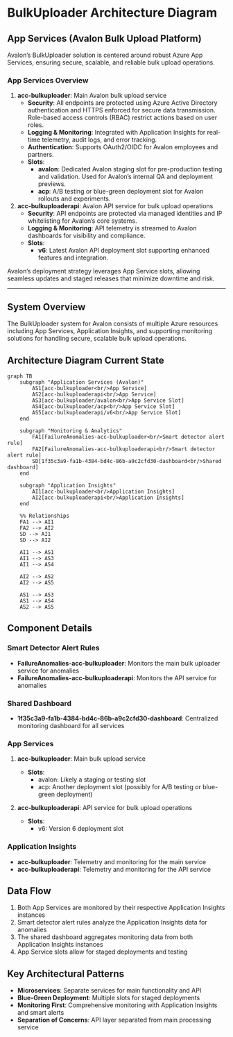 # BulkUploader Architecture Diagram

## App Services (Avalon Bulk Upload Platform)

Avalon’s BulkUploader solution is centered around robust Azure App Services, ensuring secure, scalable, and reliable bulk upload operations.

### App Services Overview

1. **acc-bulkuploader**: Main Avalon bulk upload service  
   - **Security**: All endpoints are protected using Azure Active Directory authentication and HTTPS enforced for secure data transmission. Role-based access controls (RBAC) restrict actions based on user roles.
   - **Logging & Monitoring**: Integrated with Application Insights for real-time telemetry, audit logs, and error tracking.
   - **Authentication**: Supports OAuth2/OIDC for Avalon employees and partners.
   - **Slots**:
     - **avalon**: Dedicated Avalon staging slot for pre-production testing and validation. Used for Avalon’s internal QA and deployment previews.
     - **acp**: A/B testing or blue-green deployment slot for Avalon rollouts and experiments.
2. **acc-bulkuploaderapi**: Avalon API service for bulk upload operations  
   - **Security**: API endpoints are protected via managed identities and IP whitelisting for Avalon’s core systems.
   - **Logging & Monitoring**: API telemetry is streamed to Avalon dashboards for visibility and compliance.
   - **Slots**:
     - **v6**: Latest Avalon API deployment slot supporting enhanced features and integration.

Avalon’s deployment strategy leverages App Service slots, allowing seamless updates and staged releases that minimize downtime and risk.

---

## System Overview

The BulkUploader system for Avalon consists of multiple Azure resources including App Services, Application Insights, and supporting monitoring solutions for handling secure, scalable bulk upload operations.

## Architecture Diagram Current State

```mermaid
graph TB
    subgraph "Application Services (Avalon)"
        AS1[acc-bulkuploader<br/>App Service]
        AS2[acc-bulkuploaderapi<br/>App Service]
        AS3[acc-bulkuploader/avalon<br/>App Service Slot]
        AS4[acc-bulkuploader/acp<br/>App Service Slot]
        AS5[acc-bulkuploaderapi/v6<br/>App Service Slot]
    end

    subgraph "Monitoring & Analytics"
        FA1[FailureAnomalies-acc-bulkuploader<br/>Smart detector alert rule]
        FA2[FailureAnomalies-acc-bulkuploaderapi<br/>Smart detector alert rule]
        SD[1f35c3a9-fa1b-4384-bd4c-86b-a9c2cfd30-dashboard<br/>Shared dashboard]
    end

    subgraph "Application Insights"
        AI1[acc-bulkuploader<br/>Application Insights]
        AI2[acc-bulkuploaderapi<br/>Application Insights]
    end

    %% Relationships
    FA1 --> AI1
    FA2 --> AI2
    SD --> AI1
    SD --> AI2

    AI1 --> AS1
    AI1 --> AS3
    AI1 --> AS4

    AI2 --> AS2
    AI2 --> AS5

    AS1 --> AS3
    AS1 --> AS4
    AS2 --> AS5
```

## Component Details

### Smart Detector Alert Rules
- **FailureAnomalies-acc-bulkuploader**: Monitors the main bulk uploader service for anomalies
- **FailureAnomalies-acc-bulkuploaderapi**: Monitors the API service for anomalies

### Shared Dashboard
- **1f35c3a9-fa1b-4384-bd4c-86b-a9c2cfd30-dashboard**: Centralized monitoring dashboard for all services

### App Services
1. **acc-bulkuploader**: Main bulk upload service
   - **Slots**:
     - avalon: Likely a staging or testing slot
     - acp: Another deployment slot (possibly for A/B testing or blue-green deployment)

2. **acc-bulkuploaderapi**: API service for bulk upload operations
   - **Slots**:
     - v6: Version 6 deployment slot

### Application Insights
- **acc-bulkuploader**: Telemetry and monitoring for the main service
- **acc-bulkuploaderapi**: Telemetry and monitoring for the API service

## Data Flow

1. Both App Services are monitored by their respective Application Insights instances
2. Smart detector alert rules analyze the Application Insights data for anomalies
3. The shared dashboard aggregates monitoring data from both Application Insights instances
4. App Service slots allow for staged deployments and testing

## Key Architectural Patterns

- **Microservices**: Separate services for main functionality and API
- **Blue-Green Deployment**: Multiple slots for staged deployments
- **Monitoring First**: Comprehensive monitoring with Application Insights and smart alerts
- **Separation of Concerns**: API layer separated from main processing service
